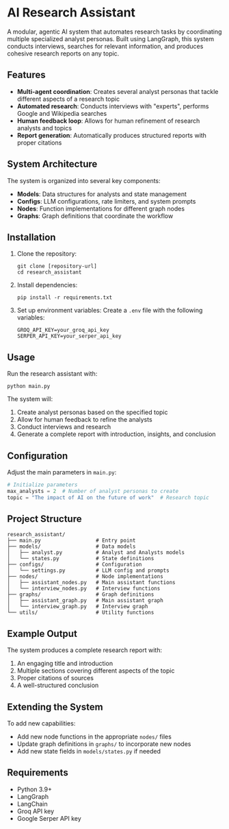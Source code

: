 # AI Research Assistant

A modular, agentic AI system that automates research tasks by coordinating multiple specialized analyst personas. Built using LangGraph, this system conducts interviews, searches for relevant information, and produces cohesive research reports on any topic.

## Features

- **Multi-agent coordination**: Creates several analyst personas that tackle different aspects of a research topic
- **Automated research**: Conducts interviews with "experts", performs Google and Wikipedia searches
- **Human feedback loop**: Allows for human refinement of research analysts and topics
- **Report generation**: Automatically produces structured reports with proper citations

## System Architecture

The system is organized into several key components:

- **Models**: Data structures for analysts and state management
- **Configs**: LLM configurations, rate limiters, and system prompts
- **Nodes**: Function implementations for different graph nodes
- **Graphs**: Graph definitions that coordinate the workflow

## Installation

1. Clone the repository:
   ```
   git clone [repository-url]
   cd research_assistant
   ```

2. Install dependencies:
   ```
   pip install -r requirements.txt
   ```

3. Set up environment variables:
   Create a `.env` file with the following variables:
   ```
   GROQ_API_KEY=your_groq_api_key
   SERPER_API_KEY=your_serper_api_key
   ```

## Usage

Run the research assistant with:

```
python main.py
```

The system will:
1. Create analyst personas based on the specified topic
2. Allow for human feedback to refine the analysts
3. Conduct interviews and research
4. Generate a complete report with introduction, insights, and conclusion

## Configuration

Adjust the main parameters in `main.py`:

```python
# Initialize parameters
max_analysts = 2  # Number of analyst personas to create
topic = "The impact of AI on the future of work"  # Research topic
```

## Project Structure

```
research_assistant/
├── main.py                  # Entry point
├── models/                  # Data models
│   ├── analyst.py           # Analyst and Analysts models
│   └── states.py            # State definitions
├── configs/                 # Configuration
│   └── settings.py          # LLM config and prompts
├── nodes/                   # Node implementations
│   ├── assistant_nodes.py   # Main assistant functions
│   └── interview_nodes.py   # Interview functions
├── graphs/                  # Graph definitions
│   ├── assistant_graph.py   # Main assistant graph
│   └── interview_graph.py   # Interview graph
└── utils/                   # Utility functions
```

## Example Output

The system produces a complete research report with:

1. An engaging title and introduction
2. Multiple sections covering different aspects of the topic
3. Proper citations of sources
4. A well-structured conclusion

## Extending the System

To add new capabilities:
- Add new node functions in the appropriate `nodes/` files
- Update graph definitions in `graphs/` to incorporate new nodes
- Add new state fields in `models/states.py` if needed

## Requirements

- Python 3.9+
- LangGraph
- LangChain
- Groq API key
- Google Serper API key 